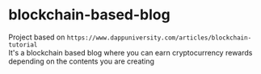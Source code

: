 # blockchain-based-blog

Project based on `https://www.dappuniversity.com/articles/blockchain-tutorial`\
It's a blockchain based blog where you can earn cryptocurrency rewards depending on the contents you are creating
